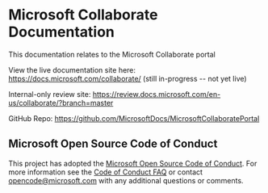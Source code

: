 # Microsoft Collaborate Documentation

This documentation relates to the Microsoft Collaborate portal 

View the live documentation site here: https://docs.microsoft.com/collaborate/ (still in-progress -- not yet live)

Internal-only review site: https://review.docs.microsoft.com/en-us/collaborate/?branch=master

GitHub Repo: https://github.com/MicrosoftDocs/MicrosoftCollaboratePortal

## Microsoft Open Source Code of Conduct
This project has adopted the [Microsoft Open Source Code of Conduct](https://opensource.microsoft.com/codeofconduct/).
For more information see the [Code of Conduct FAQ](https://opensource.microsoft.com/codeofconduct/faq/) or contact [opencode@microsoft.com](mailto:opencode@microsoft.com) with any additional questions or comments.

